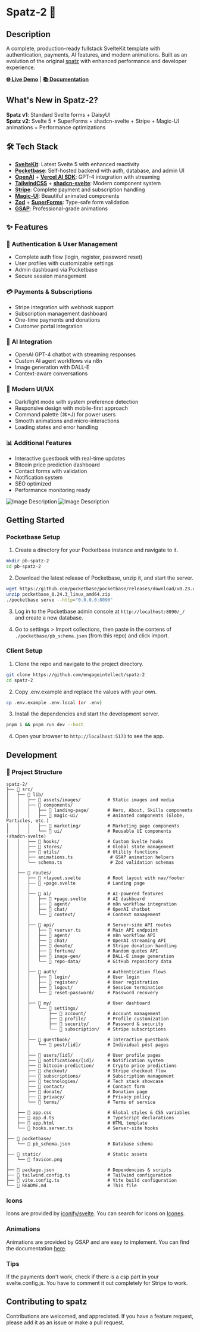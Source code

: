 # Spatz-2 🚀

## Description

A complete, production-ready fullstack SvelteKit template with authentication, payments, AI features, and modern animations. Built as an evolution of the original [spatz](https://github.com/engageintellect/spatz) with enhanced performance and developer experience.

**[🌐 Live Demo](https://spatz2.engage-dev.com)** | **[📚 Documentation](./docs)**

## What's New in Spatz-2?

**Spatz v1**: Standard Svelte forms + DaisyUI  
**Spatz v2**: Svelte 5 + SuperForms + shadcn-svelte + Stripe + Magic-UI animations + Performance optimizations

## 🛠 Tech Stack

- **[SvelteKit](https://kit.svelte.dev/)**: Latest Svelte 5 with enhanced reactivity
- **[Pocketbase](https://pocketbase.io)**: Self-hosted backend with auth, database, and admin UI
- **[OpenAI](https://openai.com)** + **[Vercel AI SDK](https://vercel.com/ai)**: GPT-4 integration with streaming
- **[TailwindCSS](https://tailwindcss.com)** + **[shadcn-svelte](https://shadcn-svelte.com/)**: Modern component system
- **[Stripe](https://stripe.com)**: Complete payment and subscription handling
- **[Magic-UI](https://magicui.design/)**: Beautiful animated components
- **[Zod](https://zod.dev)** + **[SuperForms](https://superforms.rocks/)**: Type-safe form validation
- **[GSAP](https://greensock.com/)**: Professional-grade animations

## ✨ Features

### 🔐 **Authentication & User Management**
- Complete auth flow (login, register, password reset)
- User profiles with customizable settings
- Admin dashboard via Pocketbase
- Secure session management

### 💳 **Payments & Subscriptions**
- Stripe integration with webhook support
- Subscription management dashboard
- One-time payments and donations
- Customer portal integration

### 🤖 **AI Integration**
- OpenAI GPT-4 chatbot with streaming responses
- Custom AI agent workflows via n8n
- Image generation with DALL-E
- Context-aware conversations

### 🎨 **Modern UI/UX**
- Dark/light mode with system preference detection
- Responsive design with mobile-first approach
- Command palette (⌘+J) for power users
- Smooth animations and micro-interactions
- Loading states and error handling

### 📊 **Additional Features**
- Interactive guestbook with real-time updates
- Bitcoin price prediction dashboard
- Contact forms with validation
- Notification system
- SEO optimized
- Performance monitoring ready


![Image Description](/src/lib/assets/images/marketing/lighthouse.png)
![Image Description](/src/lib/assets/images/marketing/spatz2.png)

## Getting Started

### Pocketbase Setup

1. Create a directory for your Pocketbase instance and navigate to it.

```bash
mkdir pb-spatz-2
cd pb-spatz-2
```

2. Download the latest release of Pocketbase, unzip it, and start the server.

```bash
wget https://github.com/pocketbase/pocketbase/releases/download/v0.23.4/pocketbase_0.24.4_linux_amd64.zip
unzip pocketbase_0.24.3_linux_amd64.zip
./pocketbase serve --http="0.0.0.0:8090"
```

3. Log in to the Pocketbase admin console at `http://localhost:8090/_/` and create a new database.

4. Go to settings > Import collections, then paste in the contens of `./pocketbase/pb_schema.json` (from this repo) and click import.

### Client Setup

1. Clone the repo and navigate to the project directory.

```bash
git clone https://github.com/engageintellect/spatz-2
cd spatz-2
```

2. Copy .env.example and replace the values with your own.

```bash
cp .env.example .env.local (or .env)
```

3. Install the dependencies and start the development server.

```bash
pnpm i && pnpm run dev --host
```

4. Open your browser to `http://localhost:5173` to see the app.

## Development

### 📁 Project Structure

```
spatz-2/
├── 📁 src/
│   ├── 📁 lib/
│   │   ├── 📁 assets/images/          # Static images and media
│   │   ├── 📁 components/
│   │   │   ├── 📁 landing-page/       # Hero, About, Skills components
│   │   │   ├── 📁 magic-ui/           # Animated components (Globe, Particles, etc.)
│   │   │   ├── 📁 marketing/          # Marketing page components
│   │   │   └── 📁 ui/                 # Reusable UI components (shadcn-svelte)
│   │   ├── 📁 hooks/                  # Custom Svelte hooks
│   │   ├── 📁 stores/                 # Global state management
│   │   ├── 📁 utils/                  # Utility functions
│   │   ├── animations.ts              # GSAP animation helpers
│   │   └── schema.ts                  # Zod validation schemas
│   │
│   ├── 📁 routes/
│   │   ├── 📄 +layout.svelte          # Root layout with nav/footer
│   │   ├── 📄 +page.svelte            # Landing page
│   │   │
│   │   ├── 📁 ai/                     # AI-powered features
│   │   │   ├── 📄 +page.svelte        # AI dashboard
│   │   │   ├── 📁 agent/              # n8n workflow integration
│   │   │   ├── 📁 chat/               # OpenAI chatbot
│   │   │   └── 📁 context/            # Context management
│   │   │
│   │   ├── 📁 api/                    # Server-side API routes
│   │   │   ├── 📄 +server.ts          # Main API endpoint
│   │   │   ├── 📁 agent/              # n8n workflow API
│   │   │   ├── 📁 chat/               # OpenAI streaming API
│   │   │   ├── 📁 donate/             # Stripe donation handling
│   │   │   ├── 📁 fortune/            # Random quotes API
│   │   │   ├── 📁 image-gen/          # DALL-E image generation
│   │   │   └── 📁 repo-data/          # GitHub repository data
│   │   │
│   │   ├── 📁 auth/                   # Authentication flows
│   │   │   ├── 📁 login/              # User login
│   │   │   ├── 📁 register/           # User registration
│   │   │   ├── 📁 logout/             # Session termination
│   │   │   └── 📁 reset-password/     # Password recovery
│   │   │
│   │   ├── 📁 my/                     # User dashboard
│   │   │   └── 📁 settings/
│   │   │       ├── 📁 account/        # Account management
│   │   │       ├── 📁 profile/        # Profile customization
│   │   │       ├── 📁 security/       # Password & security
│   │   │       └── 📁 subscription/   # Stripe subscriptions
│   │   │
│   │   ├── 📁 guestbook/              # Interactive guestbook
│   │   │   └── 📁 post/[id]/          # Individual post pages
│   │   │
│   │   ├── 📁 users/[id]/             # User profile pages
│   │   ├── 📁 notifications/[id]/     # Notification system
│   │   ├── 📁 bitcoin-prediction/     # Crypto price predictions
│   │   ├── 📁 checkout/               # Stripe checkout flow
│   │   ├── 📁 subscriptions/          # Subscription management
│   │   ├── 📁 technologies/           # Tech stack showcase
│   │   ├── 📁 contact/                # Contact form
│   │   ├── 📁 donate/                 # Donation page
│   │   ├── 📁 privacy/                # Privacy policy
│   │   └── 📁 terms/                  # Terms of service
│   │
│   ├── 📄 app.css                     # Global styles & CSS variables
│   ├── 📄 app.d.ts                    # TypeScript declarations
│   ├── 📄 app.html                    # HTML template
│   └── 📄 hooks.server.ts             # Server-side hooks
│
├── 📁 pocketbase/
│   └── 📄 pb_schema.json              # Database schema
│
├── 📁 static/                         # Static assets
│   └── 📄 favicon.png
│
├── 📄 package.json                    # Dependencies & scripts
├── 📄 tailwind.config.ts              # Tailwind configuration
├── 📄 vite.config.ts                  # Vite build configuration
└── 📄 README.md                       # This file
```

### Icons

Icons are provided by [iconify/svelte](https://www.npmjs.com/package/@iconify/svelte).
You can search for icons on [Icones](https://icones.js.org/collection/all).

### Animations

Animations are provided by GSAP and are easy to implement. You can find the documentation [here](https://greensock.com/docs/v3/GSAP).

### Tips

If the payments don't work, check if there is a csp part in your svelte.config.js. You have to comment it out completely for Stripe to work.

## Contributing to spatz

Contributions are welcomed, and appreciated. If you have a feature request, please add it as an issue or make a pull request.

